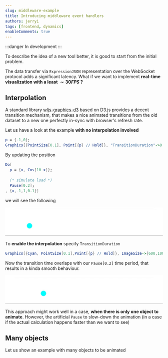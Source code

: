 ```yaml
---
slug: middleware-example
title: Introducing middleware event handlers
authors: jerryi
tags: [frontend, dynamics]
enableComments: true
---
```


:::danger
In development
:::

To describe the idea of a new tool better, it is good to start from the initial problem. 

The data transfer via `ExpressionJSON` representation over the WebSocket protocol adds a significant latency. What if we want to implement __real-time visualization with a least  $\sim 30FPS$ ?__

<!--truncate-->

## Interpolation
A standard library [wljs-graphics-d3](https://github.com/JerryI/wljs-graphics-d3) based on D3.js provides a decent transition mechanism, that makes a nice animated transitions from the old dataset to a new one perfectly in-sync with browser's refresh rate.

Let us have a look at the example __with no interpolation involved__

```mathematica
p = {-1,0};
Graphics[{PointSize[0.1], Point[{p} // Hold]}, "TransitionDuration"->0.1]
```

By updating the position 

```mathematica
Do[
  p = {x, Cos[10 x]}; 
  
  (* simulate load *)
  Pause[0.2];
, {x,-1,1,0.1}]
```

we will see the following

![](ezgif.com-video-to-gif-19.gif)

To __enable the interpolation__ specify `TransitionDuration`

```mathematica
Graphics[{Cyan, PointSize[0.1],Point[{p} // Hold]}, ImageSize->{600,100}, "TransitionDuration"->300, "TransitionType"->"Linear"]
```

Now the transition time overlaps with our `Pause[0.2]` time period, that results in a kinda smooth behaviour. 

![](ezgif.com-video-to-gif-20.gif)

This approach might work well in a case, __when there is only one object to animate__. However, the artificial `Pause` to slow-down the animation (in a case if the actual calculation happens faster than we want to see)

## Many objects
Let us show an example with many objects to be animated


